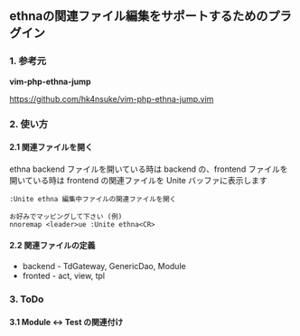 ## ethnaの関連ファイル編集をサポートするためのプラグイン

### 1. 参考元
**vim-php-ethna-jump**

https://github.com/hk4nsuke/vim-php-ethna-jump.vim

### 2. 使い方
#### 2.1 関連ファイルを開く
ethna backend ファイルを開いている時は backend の、frontend ファイルを開いている時は frontend の関連ファイルを Unite バッファに表示します
```vimrc
:Unite ethna 編集中ファイルの関連ファイルを開く

お好みでマッピングして下さい (例)
nnoremap <leader>ue :Unite ethna<CR>
```

#### 2.2 関連ファイルの定義
* backend - TdGateway, GenericDao, Module
* fronted - act, view, tpl

### 3. ToDo
#### 3.1 Module <-> Test の関連付け
